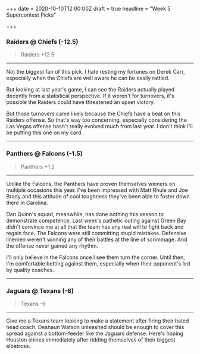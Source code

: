 +++
date = 2020-10-10T12:00:00Z
draft = true
headline = "Week 5 Supercontest Picks"

+++
### Raiders @ Chiefs (-12.5)

> Raiders +12.5

***

Not the biggest fan of this pick. I hate resting my fortunes on Derek Carr, especially when the Chiefs are well aware he can be easily rattled.

But looking at last year's game, I can see the Raiders actually played decently from a statistical perspective. If it weren't for turnovers, it's possible the Raiders could have threatened an upset victory.

But those turnovers came likely because the Chiefs have a beat on this Raiders offense. So that's way too concerning, especially considering the Las Vegas offense hasn't really evolved much from last year.  I don't think I'll be putting this one on my card.

***

### Panthers @ Falcons (-1.5)

> Panthers +1.5

***

Unlike the Falcons, the Panthers have proven themselves winners on multiple occasions this year. I've been impressed with Matt Rhule and Joe Brady and this attitude of cool toughness they've been able to foster down there in Carolina.

Dan Quinn's squad, meanwhile, has done nothing this season to demonstrate competence. Last week's pathetic outing against Green Bay didn't convince me at all that the team has any real will to fight back and regain face. The Falcons were still committing stupid mistakes. Defensive linemen weren't winning any of their battles at the line of scrimmage. And the offense never gained any rhythm.

I'll only believe in the Falcons once I see them turn the corner. Until then, I'm comfortable betting against them, especially when their opponent's led by quality coaches.

***

### Jaguars @ Texans (-6)

> Texans -6

***

Give me a Texans team looking to make a statement after firing their hated head coach. Deshaun Watson unleashed should be enough to cover this spread against a bottom-feeder like the Jaguars defense. Here's hoping Houston shines immediately after ridding themselves of their biggest albatross. 